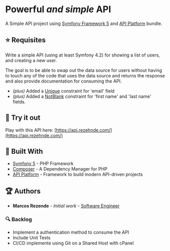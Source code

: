 # Powerful _and simple_ API

A Simple API project using [Symfony Framework 5](https://symfony.com/what-is-symfony) and [API Platform](https://symfony.com/projects/apiplatform) bundle.

## :star: Requisites

Write a simple API (using at least Symfony 4.2) for showing a list of users, and creating a new user.

The goal is to be able to swap out the data source for users without having to touch any of the code that uses the data source and returns the response and also provide documentation for consuming the API.

+ _(plus)_ Added a [Unique](https://symfony.com/doc/current/reference/constraints/Unique.html) constraint for 'email' field
+ _(plus)_ Added a [NotBlank](https://symfony.com/doc/current/reference/constraints/NotBlank.html) constraint for 'first name' and 'last name' fields.

## :muscle: Try it out 

Play with this API here: [https://api.rezehnde.com/](https://api.rezehnde.com/)

## :triangular_ruler: Built With 

* [Symfony 5](https://symfony.com/what-is-symfony) - PHP Framework
* [Composer](https://getcomposer.org/) - A Dependency Manager for PHP
* [API Platform](https://api-platform.com/) - Framework to build modern API-driven projects

## :trophy: Authors 

* **Marcos Rezende** - *Initial work* - [Software Engineer](https://github.com/rezehnde)

### :mag: Backlog 

* Implement a authentication method to consume the API
* Include Unit Tests
* CI/CD implemente using Git on a Shared Host with cPanel
